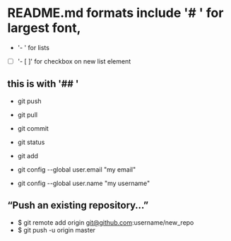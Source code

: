 # README.md formats include '# ' for largest font,
- '- ' for lists
- [ ] '- [ ]' for checkbox on new list element

## this is with '## '


- git push
- git pull
- git commit
- git status
- git add

- git config --global user.email "my email"
- git config --global user.name "my username"



## “Push an existing repository…”

- $ git remote add origin git@github.com:username/new_repo
- $ git push -u origin master
